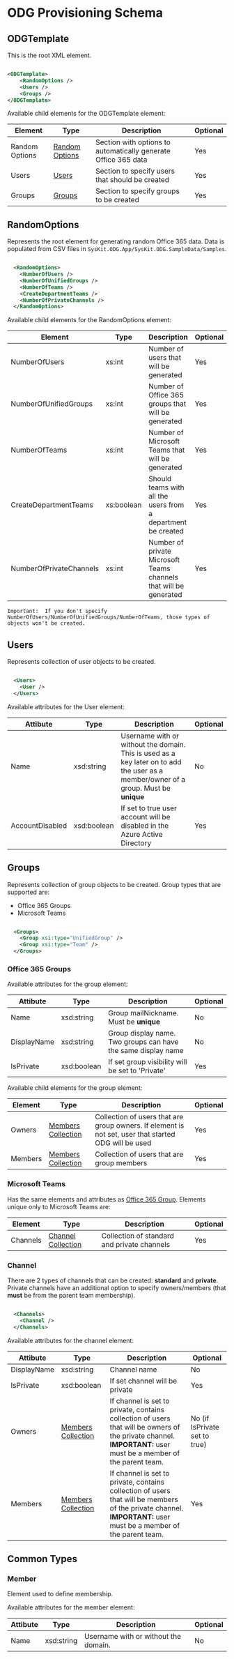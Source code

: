 # ODG Provisioning Schema

## ODGTemplate

This is the root XML element.

```xml

<ODGTemplate>
    <RandomOptions />
    <Users />
    <Groups />
</ODGTemplate>

```
Available child elements for the ODGTemplate element:

Element|Type|Description|Optional
-------|----|-----------|--
Random Options|[Random Options](#random_options)|Section with options to automatically generate Office 365 data|Yes
Users|[Users](#users)|Section to specify users that should be created|Yes
Groups|[Groups](#groups)|Section to specify groups to be created|Yes

## RandomOptions

Represents the root element for generating random Office 365 data. Data is populated from CSV files in `SysKit.ODG.App/SysKit.ODG.SampleData/Samples`.

```xml

  <RandomOptions>
    <NumberOfUsers />
    <NumberOfUnifiedGroups />
    <NumberOfTeams />
    <CreateDepartmentTeams />
    <NumberOfPrivateChannels />
  </RandomOptions>

```

Available child elements for the RandomOptions element:

Element|Type|Description|Optional
-------|----|-----------|--
NumberOfUsers|xs:int|Number of users that will be generated|Yes
NumberOfUnifiedGroups|xs:int|Number of Office 365 groups that will be generated|Yes
NumberOfTeams|xs:int|Number of Microsoft Teams that will be generated|Yes
CreateDepartmentTeams|xs:boolean|Should teams with all the users from a department be created|Yes
NumberOfPrivateChannels|xs:int|Number of private Microsoft Teams channels that will be generated|Yes

` Important:  If you don't specify NumberOfUsers/NumberOfUnifiedGroups/NumberOfTeams, those types of objects won't be created. `

## Users

Represents collection of user objects to be created.

```xml

  <Users>
    <User />
  </Users>

```

Available attributes for the User element:

Attibute|Type|Description|Optional
--------|----|-----------|--
Name|xsd:string|Username with or without the domain. This is used as a key later on to add the user as a member/owner of a group. Must be **unique** | No
AccountDisabled|xsd:boolean|If set to true user account will be disabled in the Azure Active Directory | Yes

## Groups

Represents collection of group objects to be created. Group types that are supported are:
- Office 365 Groups
- Microsoft Teams

```xml

  <Groups>
    <Group xsi:type="UnifiedGroup" />
    <Group xsi:type="Team" />
  </Groups>

```

### Office 365 Groups

Available attributes for the group element:

Attibute|Type|Description|Optional
--------|----|-----------|--
Name|xsd:string|Group mailNickname. Must be **unique**|No
DisplayName|xsd:string|Group display name. Two groups can have the same display name|No
IsPrivate|xsd:boolean|If set group visibility will be set to 'Private'|Yes

Available child elements for the group element:

Element|Type|Description|Optional
-------|----|-----------|--
Owners|[Members Collection](#Member)|Collection of users that are group owners. If element is not set, user that started ODG will be used|Yes
Members|[Members Collection](#Member)|Collection of users that are group members|Yes

### Microsoft Teams

Has the same elements and attributes as [Office 365 Group](#office-365-groups). Elements unique only to Microsoft Teams are:

Element|Type|Description|Optional
-------|----|-----------|--
Channels|[Channel Collection](#channel)|Collection of standard and private channels|Yes

### Channel

There are 2 types of channels that can be created: **standard** and **private**. Private channels have an additional option to specify owners/members (that **must** be from the parent team membership).

```xml

  <Channels>
    <Channel />
  </Channels>

```

Available attributes for the channel element:

Attibute|Type|Description|Optional
--------|----|-----------|--
DisplayName|xsd:string|Channel name |No
IsPrivate|xsd:boolean|If set channel will be private|Yes
Owners|[Members Collection](#Member)|If channel is set to private, contains collection of users that will be owners of the private channel. **IMPORTANT:** user must be a member of the parent team. | No (if IsPrivate set to true)
Members|[Members Collection](#Member)|If channel is set to private, contains collection of users that will be members of the private channel. **IMPORTANT:** user must be a member of the parent team. | Yes

## Common Types

### Member

Element used to define membership.

Available attributes for the member element:

Attibute|Type|Description|Optional
--------|----|-----------|--
Name|xsd:string|Username with or without the domain.|No

